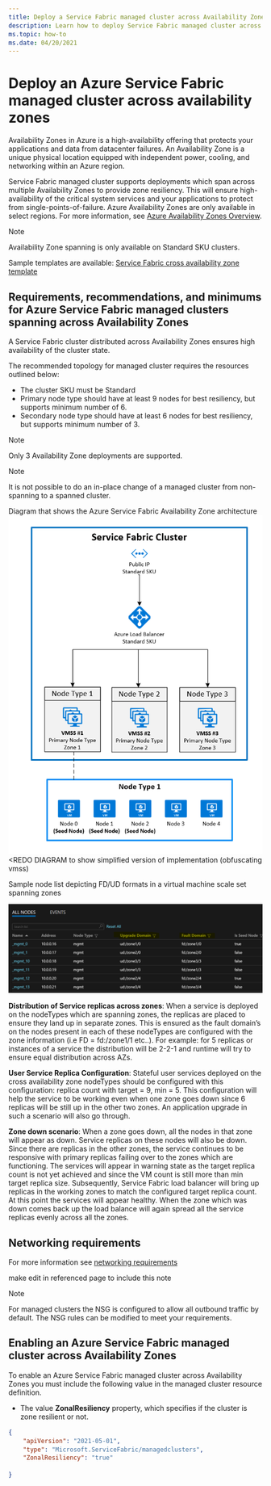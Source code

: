 ```yaml
---
title: Deploy a Service Fabric managed cluster across Availability Zones
description: Learn how to deploy Service Fabric managed cluster across Availability Zones and how to configure in an arm template.
ms.topic: how-to
ms.date: 04/20/2021
---
```

# Deploy an Azure Service Fabric managed cluster across availability zones
Availability Zones in Azure is a high-availability offering that protects your applications and data from datacenter failures. An Availability Zone is a unique physical location equipped with independent power, cooling, and networking within an Azure region.

Service Fabric managed cluster supports deployments which span across multiple Availability Zones to provide zone resiliency. This will ensure high-availability of the critical system services and your applications to protect from single-points-of-failure. Azure Availability Zones are only available in select regions. For more information, see [Azure Availability Zones Overview](../availability-zones/az-overview.md).

>[!NOTE]
>Availability Zone spanning is only available on Standard SKU clusters.

Sample templates are available: [Service Fabric cross availability zone template](https://github.com/Azure-Samples/service-fabric-cluster-templates)

## Requirements, recommendations, and minimums for Azure Service Fabric managed clusters spanning across Availability Zones
A Service Fabric cluster distributed across Availability Zones ensures high availability of the cluster state. 

The recommended topology for managed cluster requires the resources outlined below:

* The cluster SKU must be Standard
* Primary node type should have at least 9 nodes for best resiliency, but supports minimum number of 6.
* Secondary node type should have at least 6 nodes for best resiliency, but supports minimum number of 3.

>[!NOTE]
>Only 3 Availability Zone deployments are supported.

>[!NOTE]
> It is not possible to do an in-place change of a managed cluster from non-spanning to a spanned cluster.

Diagram that shows the Azure Service Fabric Availability Zone architecture
 ![Diagram that shows the Azure Service Fabric Availability Zone architecture.][sf-architecture]
<REDO DIAGRAM to show simplified version of implementation (obfuscating vmss)

Sample node list depicting FD/UD formats in a virtual machine scale set spanning zones

 ![Sample node list depicting FD/UD formats in a virtual machine scale set spanning zones.][sf-multi-az-nodes]

 **Distribution of Service replicas across zones**:
When a service is deployed on the nodeTypes which are spanning zones, the replicas are placed to ensure they land up in separate zones. This is ensured as the fault domain’s on the nodes present in each of these nodeTypes are configured with the zone information (i.e FD = fd:/zone1/1 etc..). For example: for 5 replicas or instances of a service the distribution will be 2-2-1 and runtime will try to ensure equal distribution across AZs.

**User Service Replica Configuration**:
Stateful user services deployed on the cross availability zone nodeTypes should be configured with this configuration: replica count with target = 9, min = 5. This configuration will help the service to be working even when one zone goes down since 6 replicas will be still up in the other two zones. An application upgrade in such a scenario will also go through.

**Zone down scenario**:
When a zone goes down, all the nodes in that zone will appear as down. Service replicas on these nodes will also be down. Since there are replicas in the other zones, the service continues to be responsive with primary replicas failing over to the zones which are functioning. The services will appear in warning state as the target replica count is not yet achieved and since the VM count is still more than min target replica size. Subsequently, Service Fabric load balancer will bring up replicas in the working zones to match the configured target replica count. At this point the services will appear healthy. When the zone which was down comes back up the load balance will again spread all the service replicas evenly across all the zones.

## Networking requirements
For more information see [networking requirements](https://docs.microsoft.com/en-us/azure/service-fabric/how-to-managed-cluster-networking)

make edit in referenced page to include this note
>[!NOTE]
> For managed clusters the NSG is configured to allow all outbound traffic by default. The NSG rules can be modified to meet your requirements.

## Enabling an Azure Service Fabric managed cluster across Availability Zones
To enable an Azure Service Fabric managed cluster across Availability Zones you must include the following value in the managed cluster resource definition.

* The value **ZonalResiliency** property, which specifies if the cluster is zone resilient or not.

```json
{
    "apiVersion": "2021-05-01",
    "type": "Microsoft.ServiceFabric/managedclusters",
    "ZonalResiliency": "true"
    
}
```

[sf-architecture]: ./media/service-fabric-cross-availability-zones/sf-cross-az-topology.png
[sf-multi-az-arch]: ./media/service-fabric-cross-availability-zones/sf-multi-az-topology.png
[sf-multi-az-nodes]: ./media/service-fabric-cross-availability-zones/sf-multi-az-nodes.png
